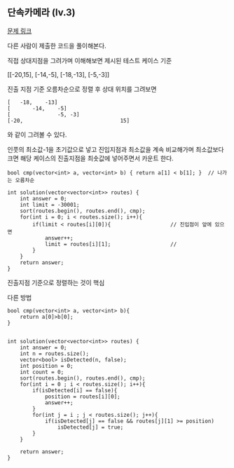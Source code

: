 ## 단속카메라 (lv.3)

[문제 링크](https://programmers.co.kr/learn/courses/30/lessons/42884)


다른 사람이 제출한 코드을 풀이해본다.

직접 상대지점을 그려가며 이해해보면 제시된 테스트 케이스 기준

[[-20,15], [-14,-5], [-18,-13], [-5,-3]]	

진출 지점 기준 오름차순으로 정렬 후 상대 위치를 그려보면

```
[   -18,    -13]
[       -14,    -5]
[               -5, -3]
[-20,                               15]
```

와 같이 그려볼 수 있다.

인풋의 최소값-1을 초기값으로 넣고 진입지점과 최소값을 계속 비교해가며 최소값보다 크면 해당 케이스의 진출지점을 최솟값에 넣어주면서 카운트 한다. 


```
bool cmp(vector<int> a, vector<int> b) { return a[1] < b[1]; }	// 나가는 오름차순

int solution(vector<vector<int>> routes) {
    int answer = 0;
    int limit = -30001;
    sort(routes.begin(), routes.end(), cmp);
    for(int i = 0; i < routes.size(); i++){
        if(limit < routes[i][0]){					// 진입점이 앞에 있으면
            answer++;								
            limit = routes[i][1];					// 
        }
    }
    return answer;
}
```

진출지점 기준으로 정렬하는 것이 핵심


다른 방법
```
bool cmp(vector<int> a, vector<int> b){
    return a[0]>b[0];
}


int solution(vector<vector<int>> routes) {
    int answer = 0;    
    int n = routes.size();
    vector<bool> isDetected(n, false);
    int position = 0;    
    int count = 0;
    sort(routes.begin(), routes.end(), cmp);    
    for(int i = 0 ; i < routes.size(); i++){        
        if(isDetected[i] == false){
            position = routes[i][0];
            answer++;
        }
        for(int j = i ; j < routes.size(); j++){
            if(isDetected[j] == false && routes[j][1] >= position)
                isDetected[j] = true;
        }                
    }     
        
    return answer;
}
```